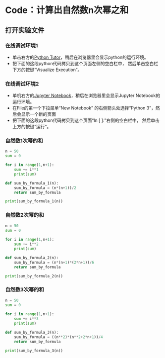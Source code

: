 # Code：计算出自然数n次幂之和

## 打开实验文件

### 在线调试环境1 

- 单击右方的[Python Tutor](https://pythontutor.com/visualize.html#mode=edit)，稍后在浏览器里会显示python的运行环境。
- 把下面的这段python代码拷贝到这个页面左侧的空白栏中， 然后单击空白栏下方的按键“Visualize Execution”。

### 在线调试环境2

- 单机右方的[Jupyter Notebook](https://mybinder.org/v2/gh/ipython/ipython-in-depth/master?filepath=binder/Index.ipynb)，稍后在浏览器里会显示Jupyter Notebook的运行环境。
- 在File的第一个下拉菜单“New Notebook” 的右侧箭头处选择“Python 3”，然后会显示一个新的页面
- 把下面的这段python代码拷贝到这个页面“In [ ]:”右侧的空白栏中， 然后单击上方的按键“运行”。

### 自然数1次幂的和

```python
n = 50
sum = 0

for i in range(1,n+1):
    sum += i**1
    print(sum)

def sum_by_formula_1(n):
    sum_by_formula = (n*(n+1))/2
    return sum_by_formula

print(sum_by_formula_1(n))
```

### 自然数2次幂的和

```python
n = 50
sum = 0
    
for i in range(1,n+1):
    sum += i**2
    print(sum)    

def sum_by_formula_2(n):
    sum_by_formula = (n*(n+1)*(2*n+1))/6
    return sum_by_formula

print(sum_by_formula_2(n))  
```

### 自然数3次幂的和

```python
n = 50
sum = 0
    
for i in range(1,n+1):
    sum += i**3
    print(sum)    

def sum_by_formula_3(n):
    sum_by_formula = ((n**2)*(n**2+2*n+1))/4
    return sum_by_formula

print(sum_by_formula_3(n))    
```



